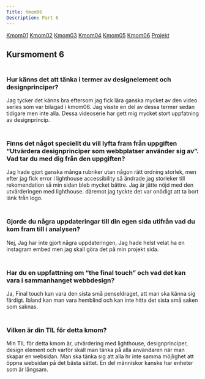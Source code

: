 ```yaml
---
Title: Kmom06
Description: Part 6
---
```


<div class="kmom-box-menu">
<a href="kmom01">Kmom01</a>
<a href="kmom02">Kmom02</a>
<a href="kmom03">Kmom03</a>
<a href="kmom04">Kmom04</a>
<a href="kmom05">Kmom05</a>
<a href="kmom06">Kmom06</a>
<a href="kmom10">Projekt</a>
</div>

<div class="kmoms">

<h2>Kursmoment 6</h2>

<h3><br>Hur känns det att tänka i termer av designelement och designprinciper?</h3>
    Jag tycker det känns bra eftersom jag fick lära ganska mycket av den video series som var bilagad i kmom06. Jag visste en del av dessa termer sedan tidigare men inte alla. Dessa videoserie har gett mig mycket stort uppfatning av designprincip.

<h3><br>Finns det något speciellt du vill lyfta fram från uppgiften “Utvärdera designprinciper som webbplatser använder sig av”. Vad tar du med dig från den uppgiften?</h3>
    Jag hade gjort ganska många rubriker utan någon rätt ordning storlek, men efter jag fick error i lighthouse accessibility så ändrade jag storleker till rekomendation så min sidan bleb mycket bättre. Jag är jätte nöjd med den utvärderingen med lighthouse. däremot jag tyckte det var onödigt att ta bort länk från logo.

<h3><br>Gjorde du några uppdateringar till din egen sida utifrån vad du kom fram till i analysen?</h3>
    Nej, Jag har inte gjort några uppdateringen, Jag hade helst velat ha en instagram embed men jag skall göra det på min projekt sida.

<h3><br>Har du en uppfattning om “the final touch” och vad det kan vara i sammanhanget webbdesign?</h3>
    Ja, Final touch kan vara den sista små penseldraget, att man ska känna sig färdigt. Ibland kan man vara hemblind och kan inte hitta det sista små saken som saknas. 
<h3><br>Vilken är din TIL för detta kmom?</h3>
    Min TIL för detta kmom är, utvärdering med lighthouse, designprinciper, design element och varför skall man tänka på alla användaren när man skapar en websidan. Man ska tänka sig att alla hr inte samma möjlighet att öppna websidan på det bästa sättet. En del människor kanske har enheter som är långsam.

</div>